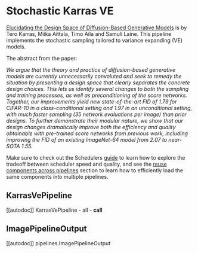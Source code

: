 <!--Copyright 2023 The HuggingFace Team. All rights reserved.

Licensed under the Apache License, Version 2.0 (the "License"); you may not use this file except in compliance with
the License. You may obtain a copy of the License at

http://www.apache.org/licenses/LICENSE-2.0

Unless required by applicable law or agreed to in writing, software distributed under the License is distributed on
an "AS IS" BASIS, WITHOUT WARRANTIES OR CONDITIONS OF ANY KIND, either express or implied. See the License for the
specific language governing permissions and limitations under the License.
-->

# Stochastic Karras VE

[Elucidating the Design Space of Diffusion-Based Generative Models](https://huggingface.co/papers/2206.00364) is by Tero Karras, Miika Aittala, Timo Aila and Samuli Laine. This pipeline implements the stochastic sampling tailored to variance expanding (VE) models.

The abstract from the paper:

*We argue that the theory and practice of diffusion-based generative models are currently unnecessarily convoluted and seek to remedy the situation by presenting a design space that clearly separates the concrete design choices. This lets us identify several changes to both the sampling and training processes, as well as preconditioning of the score networks. Together, our improvements yield new state-of-the-art FID of 1.79 for CIFAR-10 in a class-conditional setting and 1.97 in an unconditional setting, with much faster sampling (35 network evaluations per image) than prior designs. To further demonstrate their modular nature, we show that our design changes dramatically improve both the efficiency and quality obtainable with pre-trained score networks from previous work, including improving the FID of an existing ImageNet-64 model from 2.07 to near-SOTA 1.55.*

<Tip>

Make sure to check out the Schedulers [guide](/using-diffusers/schedulers) to learn how to explore the tradeoff between scheduler speed and quality, and see the [reuse components across pipelines](/using-diffusers/loading#reuse-components-across-pipelines) section to learn how to efficiently load the same components into multiple pipelines.

</Tip>

## KarrasVePipeline
[[autodoc]] KarrasVePipeline
	- all
	- __call__

## ImagePipelineOutput
[[autodoc]] pipelines.ImagePipelineOutput